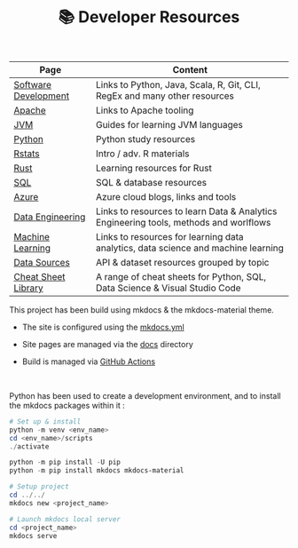 <h1 align="center"><b> 📚 Developer Resources </b></h1>

<br>

**Page** | **Content**
-- | --
[Software Development](docs/pages/software_development.md) | Links to Python, Java, Scala, R, Git, CLI, RegEx and many other resources
[Apache](docs/languages/apache.md) | Links to Apache tooling
[JVM](docs/languages/jvm.md) | Guides for learning JVM languages
[Python](docs/languages/python.md) | Python study resources
[Rstats](docs/languages/rstats.md) | Intro / adv. R materials
[Rust](docs/languages/rust.md) | Learning resources for Rust
[SQL](docs/languages/sql.md) | SQL & database resources
[Azure](docs/cloud/azure.md) | Azure cloud blogs, links and tools
[Data Engineering](docs/pages/data_engineering.md) | Links to resources to learn Data & Analytics Engineering tools, methods and worlflows
[Machine Learning](docs/pages/machine_learning.md) | Links to resources for learning data analytics, data science and machine learning
[Data Sources](docs/pages/data_cave.md) | API & dataset resources grouped by topic
[Cheat Sheet Library](docs/pages/cheat_sheets.md) | A range of cheat sheets for Python, SQL, Data Science & Visual Studio Code


This project has been build using mkdocs & the mkdocs-material theme.

- The site is configured using the [mkdocs.yml](/mkdocs.yml)

- Site pages are managed via the [docs](/docs/) directory

- Build is managed via [GitHub Actions](https://github.com/DNYFZR/Resources/actions)

<br>

Python has been used to create a development environment, and to install the mkdocs packages within it :

````ps1
# Set up & install
python -m venv <env_name>
cd <env_name>/scripts
./activate

python -m pip install -U pip
python -m pip install mkdocs mkdocs-material

# Setup project
cd ../../
mkdocs new <project_name>

# Launch mkdocs local server 
cd <project_name>
mkdocs serve

````
